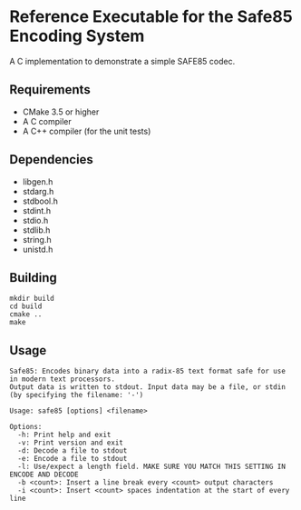 Reference Executable for the Safe85 Encoding System
===================================================

A C implementation to demonstrate a simple SAFE85 codec.


Requirements
------------

  * CMake 3.5 or higher
  * A C compiler
  * A C++ compiler (for the unit tests)


Dependencies
------------

 * libgen.h
 * stdarg.h
 * stdbool.h
 * stdint.h
 * stdio.h
 * stdlib.h
 * string.h
 * unistd.h


Building
--------

    mkdir build
    cd build
    cmake ..
    make


Usage
-----

    Safe85: Encodes binary data into a radix-85 text format safe for use in modern text processors.
    Output data is written to stdout. Input data may be a file, or stdin (by specifying the filename: '-')

    Usage: safe85 [options] <filename>

    Options:
      -h: Print help and exit
      -v: Print version and exit
      -d: Decode a file to stdout
      -e: Encode a file to stdout
      -l: Use/expect a length field. MAKE SURE YOU MATCH THIS SETTING IN ENCODE AND DECODE
      -b <count>: Insert a line break every <count> output characters
      -i <count>: Insert <count> spaces indentation at the start of every line
